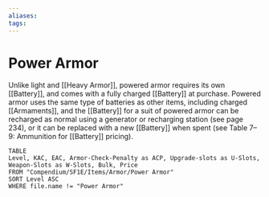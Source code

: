 ```yaml
---
aliases: 
tags: 
---
```


# Power Armor

Unlike light and [[Heavy Armor]], powered armor requires its own [[Battery]], and comes with a fully charged [[Battery]] at purchase. Powered armor uses the same type of batteries as other items, including charged [[Armaments]], and the [[Battery]] for a suit of powered armor can be recharged as normal using a generator or recharging station (see page 234), or it can be replaced with a new [[Battery]] when spent (see Table 7–9: Ammunition for [[Battery]] pricing).

``` dataview
TABLE
Level, KAC, EAC, Armor-Check-Penalty as ACP, Upgrade-slots as U-Slots, Weapon-Slots as W-Slots, Bulk, Price
FROM "Compendium/SF1E/Items/Armor/Power Armor"
SORT Level ASC
WHERE file.name != "Power Armor"
```